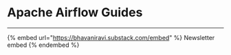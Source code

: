 # Apache Airflow Guides

---

{% embed url="https://bhavaniravi.substack.com/embed" %}
Newsletter embed
{% endembed %}
